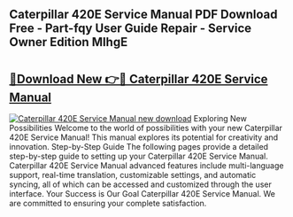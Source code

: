 ## Caterpillar 420E Service Manual PDF Download Free - Part-fqy User Guide Repair - Service Owner Edition MIhgE

# <h2><a href="http://bc68807.oget.top/?id=Caterpillar+420E+Service+Manual">🔗Download New 👉🔴 Caterpillar 420E Service Manual</a></h2>

[![Caterpillar 420E Service Manual new download](https://i.imgur.com/5g1atiW.png)](http://bc68807.oget.top/?id=Caterpillar+420E+Service+Manual)
Exploring New Possibilities Welcome to the world of possibilities with your new Caterpillar 420E Service Manual! This manual explores its potential for creativity and innovation. Step-by-Step Guide The following pages provide a detailed step-by-step guide to setting up your Caterpillar 420E Service Manual. Caterpillar 420E Service Manual advanced features include multi-language support, real-time translation, customizable settings, and automatic syncing, all of which can be accessed and customized through the user interface. Your Success is Our Goal Caterpillar 420E Service Manual. We are committed to ensuring your complete satisfaction.
